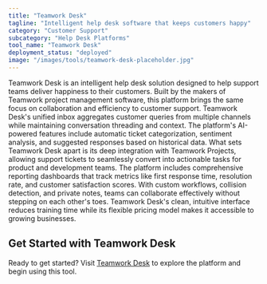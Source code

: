 ```yaml
---
title: "Teamwork Desk"
tagline: "Intelligent help desk software that keeps customers happy"
category: "Customer Support"
subcategory: "Help Desk Platforms"
tool_name: "Teamwork Desk"
deployment_status: "deployed"
image: "/images/tools/teamwork-desk-placeholder.jpg"
---
```

Teamwork Desk is an intelligent help desk solution designed to help support teams deliver happiness to their customers. Built by the makers of Teamwork project management software, this platform brings the same focus on collaboration and efficiency to customer support. Teamwork Desk's unified inbox aggregates customer queries from multiple channels while maintaining conversation threading and context. The platform's AI-powered features include automatic ticket categorization, sentiment analysis, and suggested responses based on historical data. What sets Teamwork Desk apart is its deep integration with Teamwork Projects, allowing support tickets to seamlessly convert into actionable tasks for product and development teams. The platform includes comprehensive reporting dashboards that track metrics like first response time, resolution rate, and customer satisfaction scores. With custom workflows, collision detection, and private notes, teams can collaborate effectively without stepping on each other's toes. Teamwork Desk's clean, intuitive interface reduces training time while its flexible pricing model makes it accessible to growing businesses.
## Get Started with Teamwork Desk

Ready to get started? Visit [Teamwork Desk](https://teamworkdesk.com) to explore the platform and begin using this tool.
